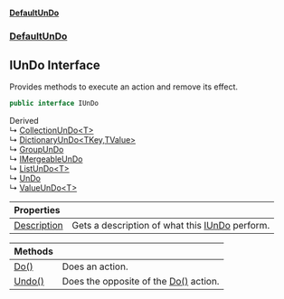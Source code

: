 #### [DefaultUnDo](DefaultUnDo.md 'DefaultUnDo')
### [DefaultUnDo](DefaultUnDo.md#DefaultUnDo 'DefaultUnDo')
## IUnDo Interface
Provides methods to execute an action and remove its effect.  
```csharp
public interface IUnDo
```

Derived  
&#8627; [CollectionUnDo&lt;T&gt;](CollectionUnDo_T_.md 'DefaultUnDo.CollectionUnDo&lt;T&gt;')  
&#8627; [DictionaryUnDo&lt;TKey,TValue&gt;](DictionaryUnDo_TKey_TValue_.md 'DefaultUnDo.DictionaryUnDo&lt;TKey,TValue&gt;')  
&#8627; [GroupUnDo](GroupUnDo.md 'DefaultUnDo.GroupUnDo')  
&#8627; [IMergeableUnDo](IMergeableUnDo.md 'DefaultUnDo.IMergeableUnDo')  
&#8627; [ListUnDo&lt;T&gt;](ListUnDo_T_.md 'DefaultUnDo.ListUnDo&lt;T&gt;')  
&#8627; [UnDo](UnDo.md 'DefaultUnDo.UnDo')  
&#8627; [ValueUnDo&lt;T&gt;](ValueUnDo_T_.md 'DefaultUnDo.ValueUnDo&lt;T&gt;')  

| Properties | |
| :--- | :--- |
| [Description](IUnDo_Description.md 'DefaultUnDo.IUnDo.Description') | Gets a description of what this [IUnDo](IUnDo.md 'DefaultUnDo.IUnDo') perform.<br/> |

| Methods | |
| :--- | :--- |
| [Do()](IUnDo_Do().md 'DefaultUnDo.IUnDo.Do()') | Does an action.<br/> |
| [Undo()](IUnDo_Undo().md 'DefaultUnDo.IUnDo.Undo()') | Does the opposite of the [Do()](IUnDo_Do().md 'DefaultUnDo.IUnDo.Do()') action.<br/> |
